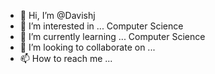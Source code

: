 - 👋 Hi, I’m @Davishj
- 👀 I’m interested in ... Computer Science
- 🌱 I’m currently learning ... Computer Science
- 💞️ I’m looking to collaborate on ...
- 📫 How to reach me ...

<!---
Davishj/Davishj is a ✨ special ✨ repository because its `README.md` (this file) appears on your GitHub profile.
You can click the Preview link to take a look at your changes.
--->
